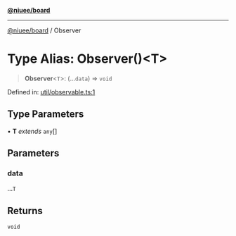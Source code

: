 [**@niuee/board**](../README.md)

***

[@niuee/board](../globals.md) / Observer

# Type Alias: Observer()\<T\>

> **Observer**\<`T`\>: (...`data`) => `void`

Defined in: [util/observable.ts:1](https://github.com/niuee/board/blob/e6c1edcccf6525a0cc9088782c7c4653e837f533/src/util/observable.ts#L1)

## Type Parameters

• **T** *extends* `any`[]

## Parameters

### data

...`T`

## Returns

`void`
